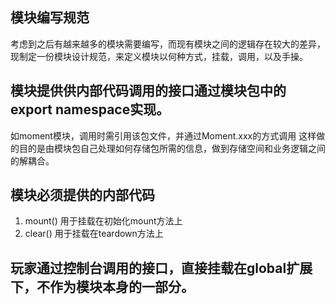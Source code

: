 ## 模块编写规范
考虑到之后有越来越多的模块需要编写，而现有模块之间的逻辑存在较大的差异，现制定一份模块设计规范，来定义模块以何种方式，挂载，调用，以及手操。  
## 模块提供供内部代码调用的接口通过模块包中的export namespace实现。
如moment模块，调用时需引用该包文件，并通过Moment.xxx的方式调用
这样做的目的是由模块包自己处理如何存储包所需的信息，做到存储空间和业务逻辑之间的解耦合。
## 模块必须提供的内部代码
1. mount() 用于挂载在初始化mount方法上
2. clear() 用于挂载在teardown方法上
## 玩家通过控制台调用的接口，直接挂载在global扩展下，不作为模块本身的一部分。
